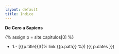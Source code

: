 ```yaml
---
layout: default
title: Indice
---
```


**De Cero a Sapiens**

{% assign p = site.capitulos[0] %}
*  1.- [{{p.title}}]({% link {{p.path}} %}) ({{ p.dates }})
